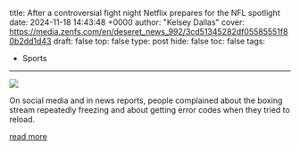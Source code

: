 title: After a controversial fight night Netflix prepares for the NFL spotlight
date: 2024-11-18 14:43:48 +0000
author: "Kelsey Dallas"
cover: https://media.zenfs.com/en/deseret_news_992/3cd51345282df05585551f80b2dd1d43
draft: false
top: false
type: post
hide: false
toc: false
tags:
  - Sports
---

![](https://media.zenfs.com/en/deseret_news_992/3cd51345282df05585551f80b2dd1d43)

On social media and in news reports, people complained about the boxing stream repeatedly freezing and about getting error codes when they tried to reload.

[read more](https://www.deseret.com/entertainment/2024/11/18/nfl-games-on-christmas-on-netflix/)
